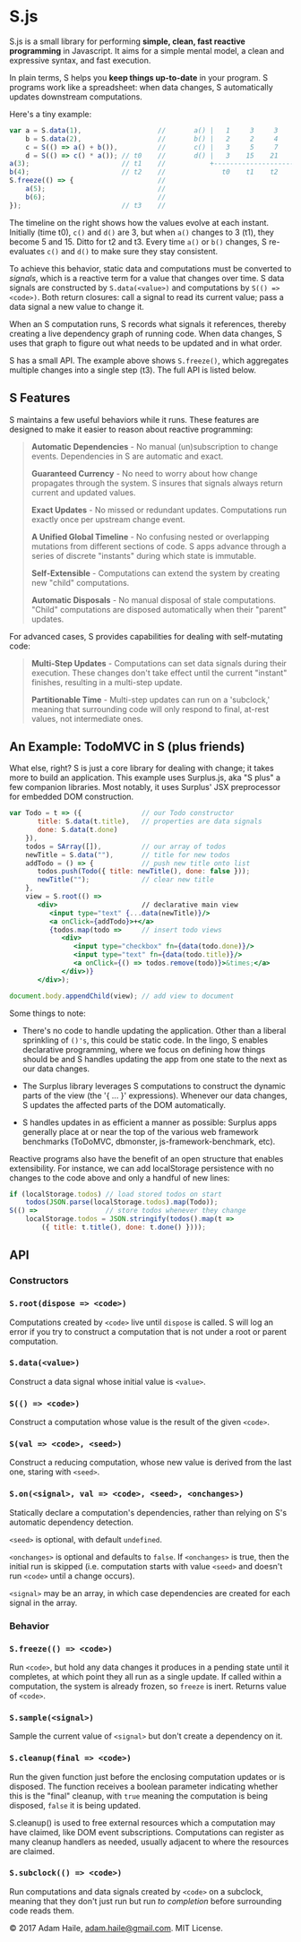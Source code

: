 # S.js

S.js is a small library for performing **simple, clean, fast reactive programming** in Javascript.  It aims for a simple mental model, a clean and expressive syntax, and fast execution.  

In plain terms, S helps you **keep things up-to-date** in your program.  S programs work like a spreadsheet: when data changes, S automatically updates downstream computations.

Here's a tiny example:
```javascript
var a = S.data(1),                   //       a() |   1     3     3     5       
    b = S.data(2),                   //       b() |   2     2     4     6 
    c = S(() => a() + b()),          //       c() |   3     5     7    11 
    d = S(() => c() * a()); // t0    //       d() |   3    15    21    55  
a(3);                       // t1    //           +------------------------> 
b(4);                       // t2    //              t0    t1    t2    t3
S.freeze(() => {                     //    
    a(5);                            //    
    b(6);                            //    
});                         // t3    //    
```
The timeline on the right shows how the values evolve at each instant.  Initially (time t0), `c()` and `d()` are 3, but when `a()` changes to 3 (t1), they become 5 and 15.  Ditto for t2 and t3.  Every time `a()` or `b()` changes, S re-evaluates `c()` and `d()` to make sure they stay consistent.

To achieve this behavior, static data and computations must be converted to *signals*, which is a reactive term for a value that changes over time.  S data signals are constructed by `S.data(<value>)` and computations by `S(() => <code>)`.  Both return closures: call a signal to read its current value; pass a data signal a new value to change it.

When an S computation runs, S records what signals it references, thereby creating a live dependency graph of running code.  When data changes, S uses that graph to figure out what needs to be updated and in what order.

S has a small API.  The example above shows `S.freeze()`, which aggregates multiple changes into a single step (t3).  The full API is listed below.

## S Features

S maintains a few useful behaviors while it runs.  These features are designed to make it easier to reason about reactive programming:

> **Automatic Dependencies** - No manual (un)subscription to change events.  Dependencies in S are automatic and exact.
>
> **Guaranteed Currency** - No need to worry about how change propagates through the system.  S insures that signals always return current and updated values.
>
> **Exact Updates** - No missed or redundant updates.  Computations run exactly once per upstream change event.
>
> **A Unified Global Timeline** - No confusing nested or overlapping mutations from different sections of code. S apps advance through a series of discrete "instants" during which state is immutable.
>
> **Self-Extensible** - Computations can extend the system by creating new "child" computations.
>
> **Automatic Disposals** - No manual disposal of stale computations.  "Child" computations are disposed automatically when their "parent" updates.

For advanced cases, S provides capabilities for dealing with self-mutating code:

> **Multi-Step Updates** - Computations can set data signals during their execution.  These changes don't take effect until the current "instant" finishes, resulting in a multi-step update.
>
> **Partitionable Time** - Multi-step updates can run on a 'subclock,' meaning that surrounding code will only respond to final, at-rest values, not intermediate ones.

## An Example: TodoMVC in S (plus friends)
What else, right?  S is just a core library for dealing with change; it takes more to build an application.  This example uses Surplus.js, aka "S plus" a few companion libraries.  Most notably, it uses Surplus' JSX preprocessor for embedded DOM construction.
```jsx
var Todo = t => ({               // our Todo constructor
       title: S.data(t.title),   // properties are data signals
       done: S.data(t.done)
    }),
    todos = SArray([]),          // our array of todos
    newTitle = S.data(""),       // title for new todos
    addTodo = () => {            // push new title onto list
       todos.push(Todo({ title: newTitle(), done: false }));
       newTitle("");             // clear new title
    },
    view = S.root(() =>
       <div>                     // declarative main view
          <input type="text" {...data(newTitle)}/>
          <a onClick={addTodo}>+</a>
          {todos.map(todo =>     // insert todo views
             <div>
                <input type="checkbox" fn={data(todo.done)}/>
                <input type="text" fn={data(todo.title)}/>
                <a onClick={() => todos.remove(todo)}>&times;</a>
             </div>)}
       </div>);

document.body.appendChild(view); // add view to document
```
Some things to note:

- There's no code to handle updating the application.  Other than a liberal sprinkling of `()'s`, this could be static code.  In the lingo, S enables declarative programming, where we focus on defining how things should be and S handles updating the app from one state to the next as our data changes.

- The Surplus library leverages S computations to construct the dynamic parts of the view (the '{ ... }' expressions).  Whenever our data changes, S updates the affected parts of the DOM automatically.  

- S handles updates in as efficient a manner as possible: Surplus apps generally place at or near the top of the various web framework benchmarks (ToDoMVC, dbmonster, js-framework-benchmark, etc).

Reactive programs also have the benefit of an open structure that enables extensibility.  For instance, we can add localStorage persistence with no changes to the code above and only a handful of new lines:

```javascript
if (localStorage.todos) // load stored todos on start
    todos(JSON.parse(localStorage.todos).map(Todo));
S(() =>                 // store todos whenever they change
    localStorage.todos = JSON.stringify(todos().map(t => 
        ({ title: t.title(), done: t.done() })));
```

## API

### Constructors

### `S.root(dispose => <code>)`
Computations created by `<code>` live until `dispose` is called.  S will log an error if you try to construct a computation that is not under a root or parent computation.

### `S.data(<value>)`
Construct a data signal whose initial value is `<value>`.

### `S(() => <code>)`
Construct a computation whose value is the result of the given `<code>`.

### `S(val => <code>, <seed>)`
Construct a reducing computation, whose new value is derived from the last one, staring with `<seed>`.

### `S.on(<signal>, val => <code>, <seed>, <onchanges>)`
Statically declare a computation's dependencies, rather than relying on S's automatic dependency detection. 

`<seed>` is optional, with default `undefined`.

`<onchanges>` is optional and defaults to `false`.  If `<onchanges>` is true, then the initial run is skipped (i.e. computation starts with value `<seed>` and doesn't run `<code>` until a change occurs).

`<signal>` may be an array, in which case dependencies are created for each signal in the array.

### Behavior

### `S.freeze(() => <code>)`
Run `<code>`, but hold any data changes it produces in a pending state until it completes, at which point they all run as a single update.  If called within a computation, the system is already frozen, so `freeze` is inert.  Returns value of `<code>`.

### `S.sample(<signal>)`
Sample the current value of `<signal>` but don't create a dependency on it.

### `S.cleanup(final => <code>)`
Run the given function just before the enclosing computation updates or is disposed.  The function receives a boolean parameter indicating whether this is the "final" cleanup, with `true` meaning the computation is being disposed, `false` it is being updated.

S.cleanup() is used to free external resources which a computation may have claimed, like DOM event subscriptions.  Computations can register as many cleanup handlers as needed, usually adjacent to where the resources are claimed.

### `S.subclock(() => <code>)`
Run computations and data signals created by `<code>` on a subclock, meaning that they don't just run but run *to completion* before surrounding code reads them.

&copy; 2017 Adam Haile, adam.haile@gmail.com.  MIT License.
